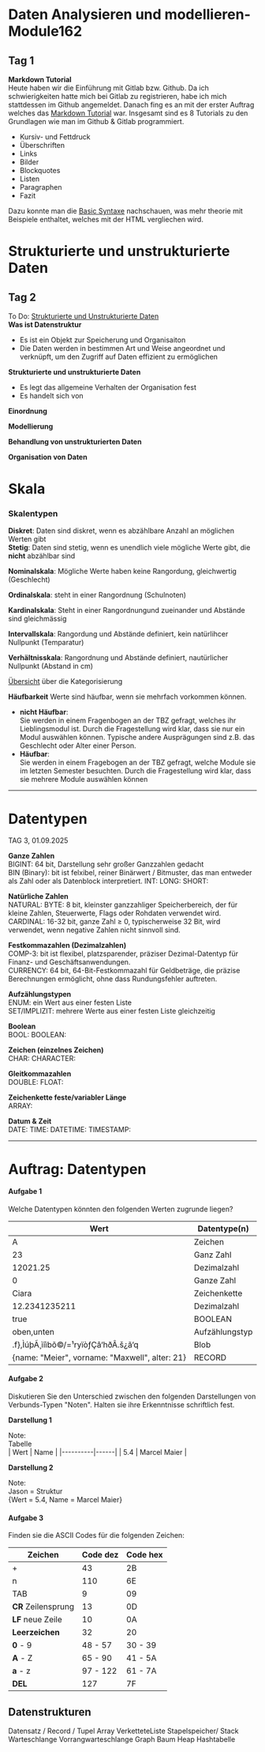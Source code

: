 # Daten Analysieren und modellieren-Module162
Tag 1
--------
**Markdown Tutorial**  
Heute haben wir die Einführung mit Gitlab bzw. Github. Da ich schwierigkeiten hatte mich bei Gitlab zu registrieren, habe ich mich stattdessen im Github angemeldet.
Danach fing es an mit der erster Auftrag welches das [Markdown Tutorial](https://www.markdowntutorial.com/de/) war.
Insgesamt sind es 8 Tutorials zu den Grundlagen wie man im Github & Gitlab programmiert.
* Kursiv- und Fettdruck
* Überschriften
* Links
* Bilder
* Blockquotes
* Listen
* Paragraphen
* Fazit  

Dazu konnte man die [Basic Syntaxe](https://www.markdownguide.org/basic-syntax/) nachschauen, was mehr theorie mit Beispiele enthaltet, welches mit der HTML vergliechen wird.


# Strukturierte und unstrukturierte Daten  
Tag 2
--------

To Do:
[Strukturierte und Unstrukturierte Daten](https://gitlab.com/ch-tbz-it/Stud/m162/-/blob/main/Daten_Formate/StrukturierteDaten.md?plain=0)  
**Was ist Datenstruktur**  
* Es ist ein Objekt zur Speicherung und Organisaiton
* Die Daten werden in bestimmen Art und Weise angeordnet und verknüpft, um den Zugriff auf Daten effizient zu ermöglichen

**Strukturierte und unstrukturierte Daten**
* Es legt das allgemeine Verhalten der Organisation fest
* Es handelt sich von

**Einordnung**

**Modellierung**

**Behandlung von unstrukturierten Daten**

**Organisation von Daten**

# Skala
### Skalentypen
**Diskret**:
Daten sind diskret, wenn es abzählbare Anzahl an möglichen Werten gibt  
**Stetig**:
Daten sind stetig, wenn es unendlich viele mögliche Werte gibt, die **nicht** abzählbar sind

**Nominalskala**: Mögliche Werte haben keine Rangordung, gleichwertig (Geschlecht)

**Ordinalskala**: steht in einer Rangordnung (Schulnoten)

**Kardinalskala**: Steht in einer Rangordnungund zueinander und Abstände sind gleichmässig 

**Intervallskala**: Rangordung und Abstände definiert, kein natürlihcer Nullpunkt (Temparatur)

**Verhältnisskala**: Rangordnung und Abstände definiert, nautürlicher Nullpunkt (Abstand in cm)

[Übersicht](https://gitlab.com/ch-tbz-it/Stud/m162/-/raw/main/Daten_Formate/images/Skalenniveaus.jpg) über die Kategorisierung

**Häufbarkeit**
Werte sind häufbar, wenn sie mehrfach vorkommen können.  
* **nicht Häufbar**:  
  Sie werden in einem Fragenbogen an der TBZ gefragt, welches ihr Lieblingsmodul ist.
  Durch die Fragestellung wird klar, dass sie nur ein Modul auswählen können. Typische andere
  Ausprägungen sind z.B. das Geschlecht oder Alter einer Person.
* **Häufbar**:  
  Sie werden in einem Fragebogen an der TBZ gefragt, welche Module sie im letzten
  Semester besuchten.
  Durch die Fragestellung wird klar, dass sie mehrere Module auswählen können

-------

# Datentypen
TAG 3, 01.09.2025

**Ganze Zahlen**   
BIGINT: 64 bit, Darstellung sehr großer Ganzzahlen gedacht  
BIN (Binary): bit ist felxibel, reiner Binärwert / Bitmuster, das man entweder als Zahl oder als Datenblock interpretiert.
INT: 
LONG:
SHORT:

**Natürliche Zahlen**   
NATURAL:
BYTE: 8 bit, kleinster ganzzahliger Speicherbereich, der für kleine Zahlen, Steuerwerte, Flags oder Rohdaten verwendet wird.  
CARDINAL: 16-32 bit, ganze Zahl ≥ 0, typischerweise 32 Bit, wird verwendet, wenn negative Zahlen nicht sinnvoll sind.

**Festkommazahlen (Dezimalzahlen)**   
COMP-3: bit ist flexibel, platzsparender, präziser Dezimal-Datentyp für Finanz- und Geschäftsanwendungen.  
CURRENCY: 64 bit, 64-Bit-Festkommazahl für Geldbeträge, die präzise Berechnungen ermöglicht, ohne dass Rundungsfehler auftreten.

**Aufzählungstypen**   
ENUM: ein Wert aus einer festen Liste  
SET/IMPLIZIT: mehrere Werte aus einer festen Liste gleichzeitig

**Boolean**   
BOOL:
BOOLEAN:

**Zeichen (einzelnes Zeichen)**   
CHAR:
CHARACTER:

**Gleitkommazahlen**   
DOUBLE:
FLOAT:

**Zeichenkette feste/variabler Länge**  
ARRAY:

**Datum & Zeit**  
DATE:
TIME:
DATETIME:
TIMESTAMP:

---------

# Auftrag: Datentypen

#### Aufgabe 1

Welche Datentypen könnten den folgenden Werten zugrunde liegen?

| Wert                                           | Datentype(n) |
| ---------------------------------------------- | ------------ |
| A                                              |  Zeichen      |
| 23                                             |  Ganz Zahl     |
| 12021.25                                       |  Dezimalzahl     |
| 0                                              |  Ganze Zahl   |
| Ciara                                          |  Zeichenkette        |
| 12.2341235211                                  |  Dezimalzahl             |
| true                                           |  BOOLEAN     |
| oben,unten                                     |  Aufzählungstyp         |
| .f},ÌúþÃ¸ìîìbõ©/=¹ryïòƒÇâ‘hðÂ.š¿ã‘q            |  Blob            |
| {name: "Meier", vorname: "Maxwell", alter: 21} |  RECORD      |

#### Aufgabe 2

Diskutieren Sie den Unterschied zwischen den folgenden Darstellungen von Verbunds-Typen "Noten". Halten sie ihre Erkenntnisse schriftlich fest.

**Darstellung 1**

Note:  
Tabelle  
| Wert     | Name |
|----------|------|
| 5.4      | Marcel Maier |

**Darstellung 2**

Note:  
Jason = Struktur  
{Wert = 5.4, Name = Marcel Maier}

#### Aufgabe 3

Finden sie die ASCII Codes für die folgenden Zeichen:

| Zeichen | Code dez | Code hex |
|---|---|---|
| + | 43 |2B |
| n | 110 | 6E |
| TAB | 9 | 09 |
| **CR** Zeilensprung | 13 | 0D |
| **LF** neue Zeile | 10 | 0A |
| **Leerzeichen** | 32 | 20 |
| **0** - 9 | 48 - 57 | 30 - 39 |
| **A** - Z | 65 - 90  | 41 - 5A |
| **a** - z | 97 - 122 | 61 - 7A |
| **DEL** | 127 | 7F |

## Datenstrukturen

Datensatz / Record / Tupel
Array
VerketteteListe
Stapelspeicher/ Stack
Warteschlange
Vorrangwarteschlange
Graph
Baum
Heap
Hashtabelle














